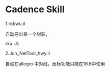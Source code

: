 # Cadence Skill
1.robwu.il

自动导出某一个封装，

```shell
dra U1
```

2.Jun_NetTool_hwy.il

自动在allegro 中对线，反标功能只能在16.6中使用